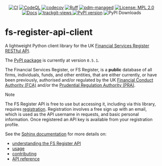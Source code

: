 <div align="center">
  
[![CI](https://github.com/sr-murthy/fs-register-api-client/actions/workflows/ci.yml/badge.svg)](https://github.com/sr-murthy/fs-register-api-client/actions/workflows/ci.yml)
[![CodeQL](https://github.com/sr-murthy/fs-register-api-client/actions/workflows/codeql-analysis.yml/badge.svg)](https://github.com/sr-murthy/fs-register-api-client/actions/workflows/codeql-analysis.yml)
[![codecov](https://codecov.io/github/sr-murthy/fs-register-api-client/graph/badge.svg?token=F41VZIHT2K)](https://codecov.io/github/sr-murthy/fs-register-api-client)
[![Ruff](https://img.shields.io/endpoint?url=https://raw.githubusercontent.com/astral-sh/ruff/main/assets/badge/v2.json)](https://github.com/astral-sh/ruff)
[![pdm-managed](https://img.shields.io/badge/pdm-managed-blueviolet)](https://pdm-project.org)
[![License: MPL
2.0](https://img.shields.io/badge/License-MPL_2.0-brightgreen.svg)](https://opensource.org/licenses/MPL-2.0)
[![Docs](https://readthedocs.org/projects/fs-register-api-client/badge/?version=latest)](https://fs-register-api-client.readthedocs.io/en/latest/?badge=latest)
<a href="https://trackgit.com">
<img src="https://us-central1-trackgit-analytics.cloudfunctions.net/token/ping/m45fbfbm6zgkqmfudv6m" alt="trackgit-views" />
</a>
[![PyPI version](https://img.shields.io/pypi/v/fs-register-api-client?logo=python&color=41bb13)](https://pypi.org/project/fs-register-api-client)
![PyPI Downloads](https://static.pepy.tech/badge/fs-register-api-client)

</div>

# fs-register-api-client

A lightweight Python client library for the UK [Financial Services Register](https://register.fca.org.uk/s/) [RESTful API](https://register.fca.org.uk/Developer/s/).

The [PyPI package](https://pypi.org/project/fs-register-api-client) is currently at version `0.5.1`.

The Financial Services Register, or FS Register, is a **public** database of all firms, individuals, funds, and other entities, that are either currently, or have been previously, authorised and/or regulated by the UK [Financial Conduct Authority (FCA)](https://www.fca.org.uk) and/or the [Prudential Regulation Authority (PRA)](http://bankofengland.co.uk/pra).

> [!NOTE]
> The FS Register API is free to use but accessing it, including via this library, requires [registration](https://register.fca.org.uk/Developer/ShAPI_LoginPage?ec=302&startURL=%2FDeveloper%2Fs%2F#). Registration involves a free sign up with an email, which is used as the API username in requests, and basic personal information. Once registered an API key is available from your registration profile.

See the [Sphinx documentation](https://fs-register-api-client.readthedocs.io) for more details on:

* [understanding the FS Register API](https://fs-register-api-client.readthedocs.io/sources/fs-register-api.html)
* [usage](https://fs-register-api-client.readthedocs.io/sources/usage.html)
* [contributing](https://fs-register-api-client.readthedocs.io/sources/contributing.html)
* [API reference](https://fs-register-api-client.readthedocs.io/sources/api-reference.html)
